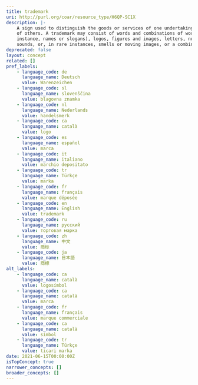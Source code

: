 ```yaml
---
title: trademark
uri: http://purl.org/coar/resource_type/H6QP-SC1X
description: |-
    A sign used to distinguish the goods or services of one undertaking from those
    of others. A trademark may consist of words and combinations of words (for
    instance, names or slogans), logos, figures and images, letters, numbers,
    sounds, or, in rare instances, smells or moving images, or a combination thereof. [Source: https://www.wipo.int/trademarks/en]
deprecated: false
layout: concept
related: []
pref_labels:
    - language_code: de
      language_name: Deutsch
      value: Warenzeichen
    - language_code: sl
      language_name: slovenščina
      value: blagovna znamka
    - language_code: nl
      language_name: Nederlands
      value: handelsmerk
    - language_code: ca
      language_name: català
      value: logo
    - language_code: es
      language_name: español
      value: marca
    - language_code: it
      language_name: italiano
      value: marchio depositato
    - language_code: tr
      language_name: Türkçe
      value: marka
    - language_code: fr
      language_name: français
      value: marque déposée
    - language_code: en
      language_name: English
      value: trademark
    - language_code: ru
      language_name: русский
      value: торговая марка
    - language_code: zh
      language_name: 中文
      value: 商标
    - language_code: ja
      language_name: 日本語
      value: 商標
alt_labels:
    - language_code: ca
      language_name: català
      value: logosímbol
    - language_code: ca
      language_name: català
      value: marca
    - language_code: fr
      language_name: français
      value: marque commerciale
    - language_code: ca
      language_name: català
      value: símbol
    - language_code: tr
      language_name: Türkçe
      value: ticari marka
date: 2021-06-15T00:00:00Z
isTopConcept: true
narrower_concepts: []
broader_concepts: []
---
```


